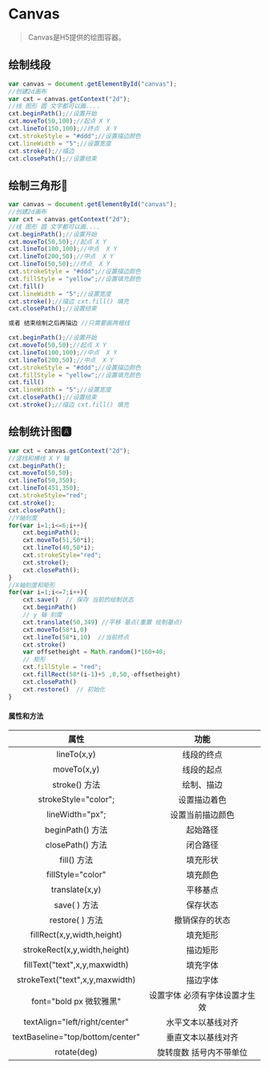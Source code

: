 #	Canvas

> Canvas是H5提供的绘图容器。

##		绘制线段 

~~~js
var canvas = document.getElementById("canvas");
//创建2d画布
var cxt = canvas.getContext("2d");
//线 图形 圆 文字都可以画....
cxt.beginPath();//设置开始
cxt.moveTo(50,100);//起点 X Y
cxt.lineTo(150,100);//终点  X Y
cxt.strokeStyle = "#ddd";//设置描边颜色
cxt.lineWidth = "5";//设置宽度
cxt.stroke();//描边
cxt.closePath();//设置结束
~~~

## 绘制三角形🔺

~~~js
var canvas = document.getElementById("canvas");
//创建2d画布
var cxt = canvas.getContext("2d");
//线 图形 圆 文字都可以画....
cxt.beginPath();//设置开始
cxt.moveTo(50,50);//起点 X Y
cxt.lineTo(100,100);//中点  X Y
cxt.lineTo(200,50);//中点  X Y
cxt.lineTo(50,50);//终点  X Y
cxt.strokeStyle = "#ddd";//设置描边颜色
cxt.fillStyle = "yellow";//设置填充颜色
cxt.fill()
cxt.lineWidth = "5";//设置宽度
cxt.stroke();//描边 cxt.fill() 填充
cxt.closePath();//设置结束

或者 结束绘制之后再描边 //只需要画两根线

cxt.beginPath();//设置开始
cxt.moveTo(50,50);//起点 X Y
cxt.lineTo(100,100);//中点  X Y
cxt.lineTo(200,50);//中点  X Y
cxt.strokeStyle = "#ddd";//设置描边颜色
cxt.fillStyle = "yellow";//设置填充颜色
cxt.fill()
cxt.lineWidth = "5";//设置宽度
cxt.closePath();//设置结束
cxt.stroke();//描边 cxt.fill() 填充

~~~

## 绘制统计图🅰

~~~js
var cxt = canvas.getContext("2d");
//竖线和横线 X Y 轴
cxt.beginPath();
cxt.moveTo(50,50);
cxt.lineTo(50,350);
cxt.lineTo(451,350);
cxt.strokeStyle="red";
cxt.stroke();
cxt.closePath();
//Y轴刻度
for(var i=1;i<=6;i++){
    cxt.beginPath();
    cxt.moveTo(51,50*i);
    cxt.lineTo(40,50*i);
    cxt.strokeStyle="red";
    cxt.stroke();
    cxt.closePath();
}
//X轴刻度和矩形
for(var i=1;i<=7;i++){
    cxt.save()  // 保存 当前的绘制状态
    cxt.beginPath()
    // y 轴 刻度
    cxt.translate(50,349) //平移 基点(重置 绘制基点)
    cxt.moveTo(58*i,0)   
    cxt.lineTo(58*i,10)  //当前终点
    cxt.stroke()
    var offsetheight = Math.random()*160+40;
    // 矩形 
    cxt.fillStyle = "red";
    cxt.fillRect(58*(i-1)+5 ,0,50,-offsetheight)
    cxt.closePath()
    cxt.restore()  // 初始化
}

~~~

####  属性和方法

|               属性               |             功能              |
| :------------------------------: | :---------------------------: |
|           lineTo(x,y)            |          线段的终点           |
|           moveTo(x,y)            |          线段的起点           |
|          stroke() 方法           |          绘制、描边           |
|       strokeStyle="color";       |         设置描边着色          |
|         lineWidth="px";          |       设置当前描边颜色        |
|         beginPath() 方法         |           起始路径            |
|         closePath() 方法         |           闭合路径            |
|           fill() 方法            |           填充形状            |
|        fillStyle="color"         |           填充颜色            |
|          translate(x,y)          |           平移基点            |
|           save( ) 方法           |           保存状态            |
|         restore( ) 方法          |        撤销保存的状态         |
|    fillRect(x,y,width,height)    |           填充矩形            |
|   strokeRect(x,y,width,height)   |           描边矩形            |
|  fillText("text",x,y,maxwidth)   |           填充字体            |
| strokeText("text",x,y,maxwidth)  |           描边字体            |
|     font="bold px  微软雅黑"     | 设置字体 必须有字体设置才生效 |
|  textAlign="left/right/center"   |      水平文本以基线对齐       |
| textBaseline="top/bottom/center" |      垂直文本以基线对齐       |
|           rotate(deg)            |    旋转度数 括号内不带单位    |